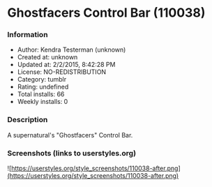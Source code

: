 # Ghostfacers Control Bar (110038)

### Information
- Author: Kendra Testerman (unknown)
- Created at: unknown
- Updated at: 2/2/2015, 8:42:28 PM
- License: NO-REDISTRIBUTION
- Category: tumblr
- Rating: undefined
- Total installs: 66
- Weekly installs: 0


### Description
A supernatural's "Ghostfacers" Control Bar.


### Screenshots (links to userstyles.org)
![https://userstyles.org/style_screenshots/110038-after.png](https://userstyles.org/style_screenshots/110038-after.png)


